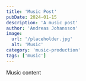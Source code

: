 ```yaml
---
title: 'Music Post'
pubDate: 2024-01-15
description: 'A music post'
author: 'Andreas Johansson'
image:
  url: '/placeholder.jpg'
  alt: 'Music'
category: 'music-production'
tags: ['music']
---
```


Music content
